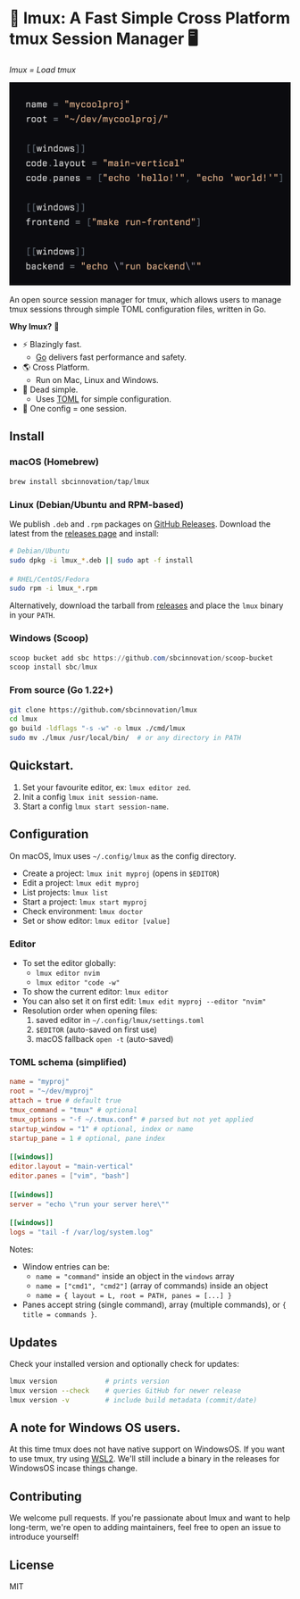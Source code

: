 # 🚀 lmux: A Fast Simple Cross Platform tmux Session Manager 🖥️

_lmux = Load tmux_

![lmux example](docs/assets/mycoolproj.png)

An open source session manager for tmux, which allows users to manage tmux sessions through simple TOML configuration files, written in Go.

**Why lmux?** 🤔

- ⚡️ Blazingly fast.
  - [Go](https://github.com/golang/go) delivers fast performance and safety.
- 🌎 Cross Platform.
  - Run on Mac, Linux and Windows.
- 🎯 Dead simple.
  - Uses [TOML](https://github.com/toml-lang/toml) for simple configuration.
- 📄 One config = one session.

## Install

### macOS (Homebrew)

```bash
brew install sbcinnovation/tap/lmux
```

### Linux (Debian/Ubuntu and RPM-based)

We publish `.deb` and `.rpm` packages on [GitHub Releases](https://github.com/sbcinnovation/lmux/releases). Download the latest from the [releases page](https://github.com/sbcinnovation/lmux/releases) and install:

```bash
# Debian/Ubuntu
sudo dpkg -i lmux_*.deb || sudo apt -f install

# RHEL/CentOS/Fedora
sudo rpm -i lmux_*.rpm
```

Alternatively, download the tarball from [releases](https://github.com/sbcinnovation/lmux/releases) and place the `lmux` binary in your `PATH`.

### Windows (Scoop)

```powershell
scoop bucket add sbc https://github.com/sbcinnovation/scoop-bucket
scoop install sbc/lmux
```

### From source (Go 1.22+)

```bash
git clone https://github.com/sbcinnovation/lmux
cd lmux
go build -ldflags "-s -w" -o lmux ./cmd/lmux
sudo mv ./lmux /usr/local/bin/  # or any directory in PATH
```

## Quickstart.

1. Set your favourite editor, ex: `lmux editor zed`.
2. Init a config `lmux init session-name`.
3. Start a config `lmux start session-name`.

## Configuration

On macOS, lmux uses `~/.config/lmux` as the config directory.

- Create a project: `lmux init myproj` (opens in `$EDITOR`)
- Edit a project: `lmux edit myproj`
- List projects: `lmux list`
- Start a project: `lmux start myproj`
- Check environment: `lmux doctor`
- Set or show editor: `lmux editor [value]`

### Editor

- To set the editor globally:
  - `lmux editor nvim`
  - `lmux editor "code -w"`
- To show the current editor: `lmux editor`
- You can also set it on first edit: `lmux edit myproj --editor "nvim"`
- Resolution order when opening files:
  1. saved editor in `~/.config/lmux/settings.toml`
  2. `$EDITOR` (auto-saved on first use)
  3. macOS fallback `open -t` (auto-saved)

### TOML schema (simplified)

```toml
name = "myproj"
root = "~/dev/myproj"
attach = true # default true
tmux_command = "tmux" # optional
tmux_options = "-f ~/.tmux.conf" # parsed but not yet applied
startup_window = "1" # optional, index or name
startup_pane = 1 # optional, pane index

[[windows]]
editor.layout = "main-vertical"
editor.panes = ["vim", "bash"]

[[windows]]
server = "echo \"run your server here\""

[[windows]]
logs = "tail -f /var/log/system.log"

```

Notes:

- Window entries can be:
  - `name = "command"` inside an object in the `windows` array
  - `name = ["cmd1", "cmd2"]` (array of commands) inside an object
  - `name = { layout = L, root = PATH, panes = [...] }`
- Panes accept string (single command), array (multiple commands), or `{ title = commands }`.

## Updates

Check your installed version and optionally check for updates:

```bash
lmux version            # prints version
lmux version --check    # queries GitHub for newer release
lmux version -v         # include build metadata (commit/date)
```

## A note for Windows OS users.

At this time tmux does not have native support on WindowsOS. If you want to use tmux, try using [WSL2](https://github.com/microsoft/WSL). We'll still include a binary in the releases for WindowsOS incase things change.

## Contributing

We welcome pull requests. If you're passionate about lmux and want to help long-term, we're open to adding maintainers, feel free to open an issue to introduce yourself!

## License

MIT
